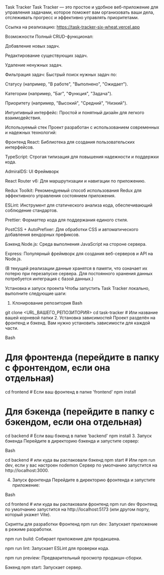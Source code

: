Task Tracker
Task Tracker — это простое и удобное веб-приложение для управления задачами, которое поможет вам организовать ваши дела, отслеживать прогресс и эффективно управлять приоритетами.

Ссылка на реализацию: https://task-tracker-six-wheat.vercel.app

Возможности
Полный CRUD-функционал:

Добавление новых задач.

Редактирование существующих задач.

Удаление ненужных задач.

Фильтрация задач: Быстрый поиск нужных задач по:

Статусу (например, "В работе", "Выполнено", "Ожидает").

Категории (например, "Баг", "Функция", "Задача").

Приоритету (например, "Высокий", "Средний", "Низкий").

Интуитивный интерфейс: Простой и понятный дизайн для легкого взаимодействия.

Используемый стек
Проект разработан с использованием современных и надежных технологий:

Фронтенд
React: Библиотека для создания пользовательских интерфейсов.

TypeScript: Строгая типизация для повышения надежности и поддержки кода.

AdmiralDS: UI Фреймворк

React Router v6: Для маршрутизации и навигации по приложению.

Redux Toolkit: Рекомендуемый способ использования Redux для эффективного управления состоянием приложения.

ESLint: Инструмент для статического анализа кода, обеспечивающий соблюдение стандартов.

Prettier: Форматтер кода для поддержания единого стиля.

PostCSS + AutoPrefixer: Для обработки CSS и автоматического добавления вендорных префиксов.

Бэкенд
Node.js: Среда выполнения JavaScript на стороне сервера.

Express: Популярный фреймворк для создания веб-серверов и API на Node.js.

(В текущей реализации данные хранятся в памяти, что означает их потерю при перезапуске сервера. Для постоянного хранения данных потребуется интеграция с базой данных.)

Установка и запуск проекта
Чтобы запустить Task Tracker локально, выполните следующие шаги:

1. Клонирование репозитория
Bash

git clone <URL_ВАШЕГО_РЕПОЗИТОРИЯ>
cd task-tracker # Или название вашей корневой папки
2. Установка зависимостей
Проект разделён на фронтенд и бэкенд. Вам нужно установить зависимости для каждой части.

Bash

# Для фронтенда (перейдите в папку с фронтендом, если она отдельная)
cd frontend # Если ваш фронтенд в папке 'frontend'
npm install

# Для бэкенда (перейдите в папку с бэкендом, если она отдельная)
cd backend # Если ваш бэкенд в папке 'backend'
npm install
3. Запуск бэкенда
Перейдите в директорию бэкенда и запустите сервер:

Bash

cd backend # или куда вы распаковали бэкенд
npm start # Или npm run dev, если у вас настроен nodemon
Сервер по умолчанию запустится на http://localhost:3000.

4. Запуск фронтенда
Перейдите в директорию фронтенда и запустите приложение:

Bash

cd frontend # или куда вы распаковали фронтенд
npm run dev
Фронтенд по умолчанию запустится на http://localhost:5173 (или другом порту, который укажет Vite).

Скрипты для разработки
Фронтенд
npm run dev: Запускает приложение в режиме разработки.

npm run build: Собирает приложение для продакшена.

npm run lint: Запускает ESLint для проверки кода.

npm run preview: Предварительный просмотр продакшн-сборки.

Бэкенд
npm start: Запускает сервер.
